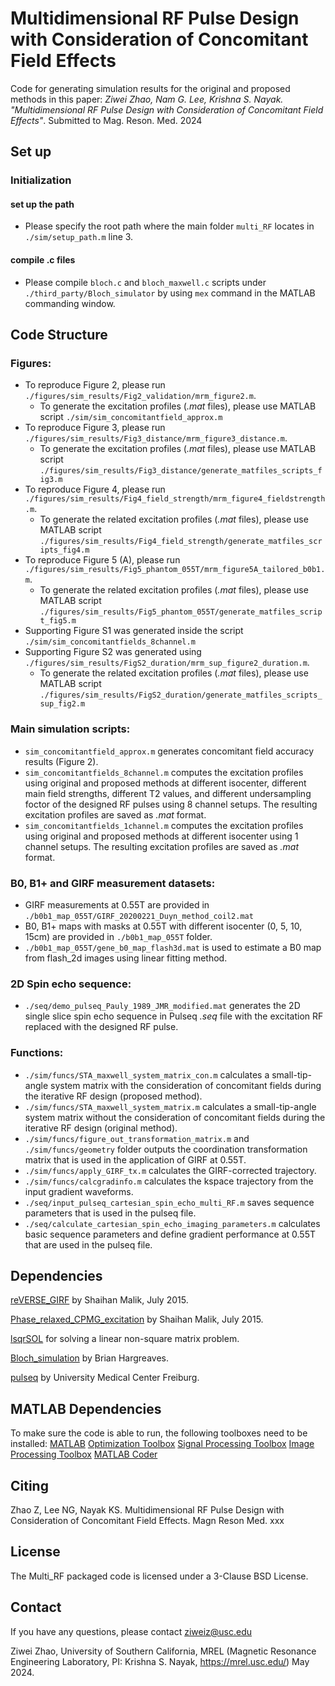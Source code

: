 # Multidimensional RF Pulse Design with Consideration of Concomitant Field Effects
 
Code for generating simulation results for the original and proposed methods in this paper: *Ziwei Zhao, Nam G. Lee, Krishna S. Nayak. "Multidimensional RF Pulse Design with Consideration of Concomitant Field Effects"*. Submitted to Mag. Reson. Med. 2024

## Set up

### Initialization

#### set up the path
 - Please specify the root path where the main folder `multi_RF` locates in `./sim/setup_path.m` line 3.

#### compile .c files 
 - Please compile `bloch.c` and `bloch_maxwell.c` scripts under `./third_party/Bloch_simulator` by using `mex` command in the MATLAB commanding window.


## Code Structure
 
### Figures: 
- To reproduce Figure 2, please run `./figures/sim_results/Fig2_validation/mrm_figure2.m`.
  - To generate the excitation profiles (*.mat* files), please use MATLAB script `./sim/sim_concomitantfield_approx.m`
- To reproduce Figure 3, please run `./figures/sim_results/Fig3_distance/mrm_figure3_distance.m`.
  - To generate the excitation profiles (*.mat* files), please use MATLAB script `./figures/sim_results/Fig3_distance/generate_matfiles_scripts_fig3.m`
- To reproduce Figure 4, please run `./figures/sim_results/Fig4_field_strength/mrm_figure4_fieldstrength.m`.
  - To generate the related excitation profiles (*.mat* files), please use MATLAB script `./figures/sim_results/Fig4_field_strength/generate_matfiles_scripts_fig4.m`
- To reproduce Figure 5 (A), please run `./figures/sim_results/Fig5_phantom_055T/mrm_figure5A_tailored_b0b1.m`.
  - To generate the related excitation profiles (*.mat* files), please use MATLAB script  `./figures/sim_results/Fig5_phantom_055T/generate_matfiles_script_fig5.m`
- Supporting Figure S1 was generated inside the script `./sim/sim_concomitantfields_8channel.m`
- Supporting Figure S2 was generated using `./figures/sim_results/FigS2_duration/mrm_sup_figure2_duration.m`.
  - To generate the related excitation profiles (*.mat* files), please use MATLAB script `./figures/sim_results/FigS2_duration/generate_matfiles_scripts_sup_fig2.m`

### Main simulation scripts:
- `sim_concomitantfield_approx.m` generates concomitant field accuracy results (Figure 2).
- `sim_concomitantfields_8channel.m` computes the excitation profiles using original and proposed methods at different isocenter, different main field strengths, different T2 values, and different undersampling foctor of the designed RF pulses using 8 channel setups. The resulting excitation profiles are saved as *.mat* format.
- `sim_concomitantfields_1channel.m` computes the excitation profiles using original and proposed methods at different isocenter using 1 channel setups. The resulting excitation profiles are saved as *.mat* format.

### B0, B1+ and GIRF measurement datasets: 
- GIRF measurements at 0.55T are provided in `./b0b1_map_055T/GIRF_20200221_Duyn_method_coil2.mat`
- B0, B1+ maps with masks at 0.55T with different isocenter (0, 5, 10, 15cm) are provided in `./b0b1_map_055T` folder.
- `./b0b1_map_055T/gene_b0_map_flash3d.mat` is used to estimate a B0 map from flash_2d images using linear fitting method.

### 2D Spin echo sequence:
- `./seq/demo_pulseq_Pauly_1989_JMR_modified.mat` generates the 2D single slice spin echo sequence in Pulseq *.seq* file with the excitation RF replaced with the designed RF pulse.

### Functions: 
- `./sim/funcs/STA_maxwell_system_matrix_con.m` calculates a small-tip-angle system matrix with the consideration of concomitant fields during the iterative RF design (proposed method).
- `./sim/funcs/STA_maxwell_system_matrix.m` calculates a small-tip-angle system matrix without the consideration of concomitant fields during the iterative RF design (original method).
- `./sim/funcs/figure_out_transformation_matrix.m` and `./sim/funcs/geometry` folder outputs the coordination transformation matrix that is used in the application of GIRF at 0.55T.
- `./sim/funcs/apply_GIRF_tx.m` calculates the GIRF-corrected trajectory.
- `./sim/funcs/calcgradinfo.m` calculates the kspace trajectory from the input gradient waveforms.
- `./seq/input_pulseq_cartesian_spin_echo_multi_RF.m` saves sequence parameters that is used in the pulseq file.
- `./seq/calculate_cartesian_spin_echo_imaging_parameters.m` calculates basic sequence parameters and define gradient performance at 0.55T that are used in the pulseq file.


## Dependencies
[reVERSE_GIRF](https://github.com/mriphysics/reverse-GIRF?tab=readme-ov-file) by Shaihan Malik, July 2015.

[Phase_relaxed_CPMG_excitation](https://github.com/mriphysics/phase_relaxed_CPMG_excitation) by Shaihan Malik, July 2015.

[lsqrSOL](https://github.com/areslp/matlab/tree/master/lsqrSOL) for solving a linear non-square matrix problem. 

[Bloch_simulation](http://mrsrl.stanford.edu/~brian/blochsim/) by Brian Hargreaves. 

[pulseq](https://pulseq.github.io) by University Medical Center Freiburg.


## MATLAB Dependencies
To make sure the code is able to run, the following toolboxes need to be installed: 
[MATLAB](https://www.mathworks.com/products/matlab.html)
[Optimization Toolbox](https://www.mathworks.com/products/optimization.html)
[Signal Processing Toolbox](https://www.mathworks.com/products/signal.html)
[Image Processing Toolbox](https://www.mathworks.com/products/image-processing.html)
[MATLAB Coder](https://www.mathworks.com/products/matlab-coder.html)


 ## Citing
 Zhao Z, Lee NG, Nayak KS. Multidimensional RF Pulse Design with Consideration of Concomitant Field Effects. Magn Reson Med. xxx
 
 ## License
 The Multi_RF packaged code is licensed under a 3-Clause BSD License.

 ## Contact
 If you have any questions, please contact ziweiz@usc.edu

 Ziwei Zhao, University of Southern California, MREL (Magnetic Resonance Engineering Laboratory, PI: Krishna S. Nayak, https://mrel.usc.edu/) May 2024.



